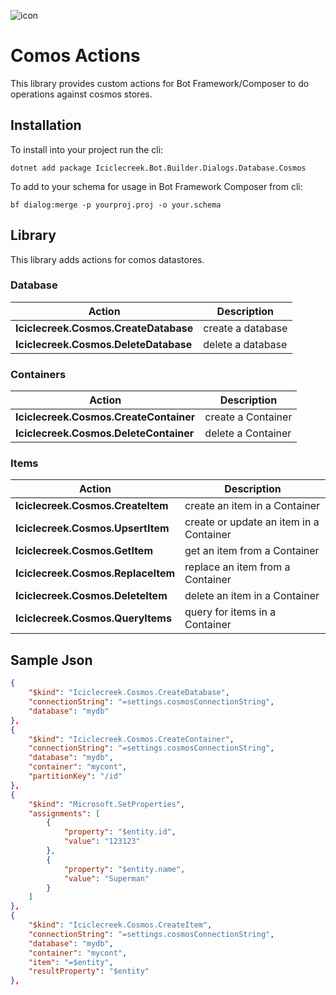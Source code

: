![icon](icon.png)

# Comos Actions
This library provides custom actions for Bot Framework/Composer to do operations against cosmos stores.

## Installation
To install into your project run the cli:

```dotnet add package Iciclecreek.Bot.Builder.Dialogs.Database.Cosmos```

To add to your schema for usage in Bot Framework Composer from cli:

```bf dialog:merge -p yourproj.proj -o your.schema```

## Library
This library adds actions for comos datastores.

### Database
| Action                                | Description       |
|---------------------------------------|-------------------|
| **Iciclecreek.Cosmos.CreateDatabase** | create a database |
| **Iciclecreek.Cosmos.DeleteDatabase** | delete a database |

### Containers
| Action                                 | Description        |
|----------------------------------------|--------------------|
| **Iciclecreek.Cosmos.CreateContainer** | create a Container |
| **Iciclecreek.Cosmos.DeleteContainer** | delete a Container |

### Items
| Action                             | Description                      |
|------------------------------------|----------------------------------|
| **Iciclecreek.Cosmos.CreateItem**  | create an item in a Container    |
| **Iciclecreek.Cosmos.UpsertItem**  | create or update an item in a Container    |
| **Iciclecreek.Cosmos.GetItem**     | get an item from a Container     |
| **Iciclecreek.Cosmos.ReplaceItem** | replace an item from a Container |
| **Iciclecreek.Cosmos.DeleteItem**  | delete an item in a Container    |
| **Iciclecreek.Cosmos.QueryItems**  | query for items in a Container   |

## Sample Json

```json
{
    "$kind": "Iciclecreek.Cosmos.CreateDatabase",
    "connectionString": "=settings.cosmosConnectionString",
    "database": "mydb"
},
{
    "$kind": "Iciclecreek.Cosmos.CreateContainer",
    "connectionString": "=settings.cosmosConnectionString",
    "database": "mydb",
    "container": "mycont",
    "partitionKey": "/id"
},
{
    "$kind": "Microsoft.SetProperties",
    "assignments": [
        {
            "property": "$entity.id",
            "value": "123123"
        },
        {
            "property": "$entity.name",
            "value": "Superman"
        }
    ]
},
{
    "$kind": "Iciclecreek.Cosmos.CreateItem",
    "connectionString": "=settings.cosmosConnectionString",
    "database": "mydb",
    "container": "mycont",
    "item": "=$entity",
    "resultProperty": "$entity"
},
```
